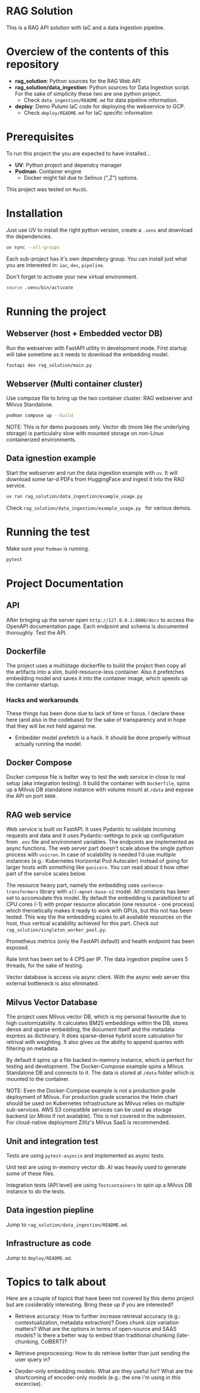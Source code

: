 # RAG Solution

This is a RAG API solution with IaC and a data ingestion pipeline.

# Overciew of the contents of this repository

* **rag_solution**: Python sources for the RAG Web API
* **rag_solution/data_ingestion**: Python sources for Data Ingestion script. For the sake of simplicity these two are one python project. 
  * Check `data_ingestion/README.md` for data pipeline information.
* **deploy**: Demo Pulumi IaC code for deploying the webservice to GCP. 
  * Check `deploy/README.md` for IaC specific information

# Prerequisites

To run this project the you are expected to have installed...

* **UV**: Python project and dependcy manager
* **Podman**: Container engine
  * Docker might fail due to Selinux (",Z") options. 

This project was tested on `MacOS`.

# Installation

Just use UV to install the right python version, create a `.venv` and download the dependencies.

```sh
uv sync --all-groups
```

Each sub-project has it's own dependecy group. You can install just what you are interested in: `iac`, `dev`, `pipeline`.

Don't forget to activate your new virtual environment.

```sh
source .venv/bin/activate
```

# Running the project

## Webserver (host + Embedded vector DB)

Run the webserver with FastAPI utility in development mode. First startup will take sometime as it needs to download the embedding model.

```sh
fastapi dev rag_solution/main.py
```

## Webserver (Multi container cluster)

Use compose file to bring up the two container cluster: RAG webserver and Milvus Standalone.

```sh
podman compose up --build
```

NOTE: This is for demo purposes only. Vector db (more like the underlying storage) is particulalry slow with mounted storage on non-Linux containerized environments.

## Data ignestion example

Start the webserver and run the data ingestion example with `uv`. It will download some tar-d PDFs from HuggingFace and ingest it into the RAG service.

```sh
uv run rag_solution/data_ingestion/example_usage.py 
```

Check `rag_solution/data_ingestion/example_usage.py ` for various demos.

# Running the test

Make sure your `Podman` is running.

```sh
pytest
```

# Project Documentation

## API

After bringing up the server open `http://127.0.0.1:8000/docs` to access the OpenAPI documentation page. Each endpoint and schema is documented thoroughly. Test the API.

## Dockerfile

The project uses a multistage dockerfile to build the project then copy all the artifacts into a slim, build-resource-less container. Also it prefetches embedding model and saves it into the container image, which speeds up the container startup. 

### Hacks and workarounds

These things has been done due to lack of time or focus. I declare these here (and also in the codebase) for the sake of transparency and in hope that they will be not held against me.

* Embedder model prefetch is a hack. It should be done properly without actually running the model.

## Docker Compose

Docker compose file is better way to test the web service in close to real setup (aka integration testing). It build the container with `Dockerfile`, spins up a Milvus DB standalone instance with volume mount at `/data` and expose the API on port `8000`.

## RAG web service

Web service is built on FastAPI. It uses Pydantic to validate incoming requests and data and it uses Pydantic-settings to pick up configuration from `.env` file and environment variables. The endpoints are implemented as async functions. The web server part doesn't scale above the single python process with `uvicron`. In case of scalability is needed I'd use multiple instances (e.g.: Kubernetes Horizontal Pod Autscaler) instead of going for larger hosts with something like `gunicorn`. You can read about it how other part of the service scales below.

The resource heavy part, namely the embedding uses `sentence-transformers` library with `all-mpnet-base-v2` model. All constants has been set to accomodate this model. By default the embedding is paralellized to all CPU cores (-1) with proper resource allocation (one resource - one process) which theroetically makes it ready to work with GPUs, but this not has been tested. This way the the embedding scales to all available resources on the host, thus vertical scalability achieved for this part. Check out `rag_solution/singleton_worker_pool.py`.

Prometheus metrics (only the FastAPI default) and health endpoint has been exposed.

Rate limit has been set to 4 CPS per IP. The data ingestion piepline uses 5 threads, for the sake of testing.

Vector database is access via async client. With the async web server this external bottleneck is also eliminated.

## Milvus Vector Database

The project uses Milvus vector DB, which is my personal favourite due to high customizability. It calculates BM25 embeddings within the DB, stores dense and sparse embedding, the document itself and the metadata express as dictinoary. It does sparse-dense hybrid score calculation for retrival with weighting. It also gives us the ability to append queries with filtering on metadata. 

By default it spins up a file backed in-memory instance, which is perfect for testing and development. The Docker-Compose example spins a Milvus Standalone DB and connects to it. The data is stored at `/data` folder which is mounted to the container.

NOTE: Even the Docker-Compose example is not a production grade deployment of Milvus. For production grade scenarios the Helm chart should be used on Kubernetes infrastructure as Milvus relies on multiple sub-services. AWS S3 compatible services can be used as storage backend (or Minio if not available). This is not covered in the submission. For cloud-native deployment Zilliz's Milvus SaaS is recommended.

## Unit and integration test

Tests are using `pytest-asyncio` and implemented as async tests. 

Unit test are using in-memory vector db. AI was heavily used to generate some of these files.

Integration tests (API level) are using `Testcontainers` to spin up a Milvus DB instance to do the tests.

## Data ingestion piepline

Jump to `rag_solution/data_ingestion/README.md`.

## Infrastructure as code 

Jump to `deploy/README.md`.


# Topics to talk about

Here are a couple of topics that have been not covered by this demo project but are cosiderably interesting. Bring these up if you are interested?

* Retrieve accuracy: How to further increase retrieval accuracy (e.g.: contextualization, metadata extraction)? Does chunk size variation matters? What are the options in terms of open-source and SAAS models? Is there a better way to embed than traditional chunking (late-chunking, ColBERT)?

* Retrieve preprocessing: How to do retrieve better than just sending the user query in?

* Deoder-only embedding models: What are they useful for? What are the shortcoming of encoder-only models (e.g.: the one i'm using in this excercise).